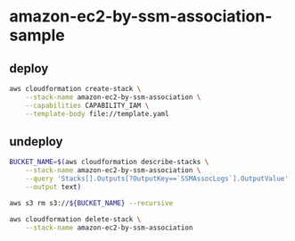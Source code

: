 # amazon-ec2-by-ssm-association-sample



## deploy

```sh
aws cloudformation create-stack \
    --stack-name amazon-ec2-by-ssm-association \
    --capabilities CAPABILITY_IAM \
    --template-body file://template.yaml
```

## undeploy

```sh
BUCKET_NAME=$(aws cloudformation describe-stacks \
    --stack-name amazon-ec2-by-ssm-association \
    --query 'Stacks[].Outputs[?OutputKey==`SSMAssocLogs`].OutputValue' \
    --output text)

aws s3 rm s3://${BUCKET_NAME} --recursive
```

```sh
aws cloudformation delete-stack \
    --stack-name amazon-ec2-by-ssm-association
```
